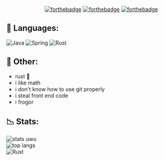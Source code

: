 <div align="center">
  
  [![forthebadge](https://forthebadge.com/images/badges/powered-by-electricity.svg)](https://forthebadge.com)
  [![forthebadge](https://forthebadge.com/images/badges/oooo-kill-em.svg)](https://forthebadge.com)
  [![forthebadge](https://forthebadge.com/images/badges/fuck-it-ship-it.svg)](https://forthebadge.com)
  
</div>

## 🍂 Languages:
![Java](https://img.shields.io/badge/java-%23ED8B00.svg?style=for-the-badge&logo=java&logoColor=white)
![Spring](https://img.shields.io/badge/spring-%236DB33F.svg?style=for-the-badge&logo=spring&logoColor=white)
![Rust](https://img.shields.io/badge/rust-%23000000.svg?style=for-the-badge&logo=rust&logoColor=white)

## 🌃 Other:
- rust :troll:
- i like math
- i don't know how to use git properly
- i steal front end code 
- i frogor

## 📉 Stats:
![stats uwu](https://github-readme-stats.vercel.app/api?username=mirai42&show_icons=true&theme=tokyonight)
<br>
![top langs](https://github-readme-stats.vercel.app/api/top-langs/?username=mirai42&layout=compact&theme=tokyonight)
<br>
![Rust](https://cdn.discordapp.com/attachments/737466379699224597/965304648187641856/someonesaidrust.gif?size=10)

